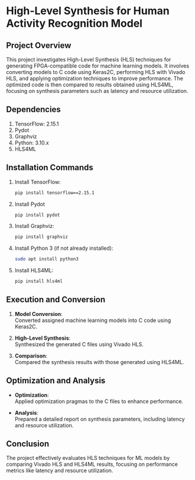 # High-Level Synthesis for Human Activity Recognition Model

## Project Overview

This project investigates High-Level Synthesis (HLS) techniques for generating FPGA-compatible code for machine learning models. It involves converting models to C code using Keras2C, performing HLS with Vivado HLS, and applying optimization techniques to improve performance. The optimized code is then compared to results obtained using HLS4ML, focusing on synthesis parameters such as latency and resource utilization.

## Dependencies

1. TensorFlow: 2.15.1
2. Pydot
3. Graphviz
4. Python: 3.10.x
5. HLS4ML

## Installation Commands

1. Install TensorFlow:
   ```bash
   pip install tensorflow==2.15.1

2. Install Pydot
    ```bash
    pip install pydot

3. Install Graphviz:
    ```bash
    pip install graphviz

4. Install Python 3 (if not already installed):
    ```bash
    sudo apt install python3
    
5. Install HLS4ML:
    ```bash
    pip install hls4ml


## Execution and Conversion

1. **Model Conversion**:  
   Converted assigned machine learning models into C code using Keras2C.

2. **High-Level Synthesis**:  
   Synthesized the generated C files using Vivado HLS.

3. **Comparison**:  
   Compared the synthesis results with those generated using HLS4ML.

## Optimization and Analysis

- **Optimization**:  
  Applied optimization pragmas to the C files to enhance performance.

- **Analysis**:  
  Prepared a detailed report on synthesis parameters, including latency and resource utilization.

## Conclusion

The project effectively evaluates HLS techniques for ML models by comparing Vivado HLS and HLS4ML results, focusing on performance metrics like latency and resource utilization.

